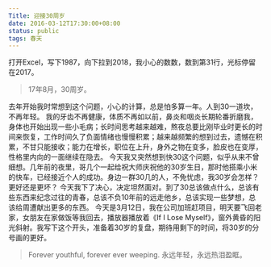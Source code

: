 ```yaml
---
Title: 迎接30周岁
date: 2016-03-12T17:30:00+08:00
status: public
tags: 春天
---
```


打开Excel，写下1987，向下拉到2018，我小心的数数，数到第31行，光标停留在2017。
> 17年8月，30周岁。

去年开始我时常想到这个问题，小心的计算，总是怕多算一年。人到30一道坎，不再年轻。
我的牙齿不再健康，体质不再如以前，鼻炎和咽炎长期轮番折磨我，身体也开始出现一些小毛病；长时间思考越来越难，熬夜总要比刚毕业时更长的时间来恢复，工作时间久了负面情绪也慢慢积累；越来越频繁的想到过去，遗憾在积累，不甘只能接收；能力在增长，职位在上升，身外之物在变多，脸皮也在变厚，性格里内向的一面继续在隐去。
今天我又突然想到快30这个问题，似乎从来不曾细想。几年前的夜里，哥几个一起给祝大师庆祝他的30岁生日，那时他搭乘小米的快车，已经接近个人的成功。身边一群30几的人，不免忧虑，我30岁会怎样？更好还是更坏？
今天我下了决心，决定坦然面对。到了30总该做点什么，总该有些东西来纪念过往的青春，总该不负10年前的远走他乡，总该实现一些梦想，总该给周遭献出更多的东西。
今天是3月12日，我在公司加班赶项目，明天要飞回老家，女朋友在家做饭等我回去，播放器播放着《If I Lose Myself》，窗外黄昏的阳光斜射。我写下这个开头，准备着30岁的复盘，期待用剩下的时间，将30岁的分号画的更好。
> Forever youthful, forever ever weeping.
> 永远年轻，永远热泪盈眶。